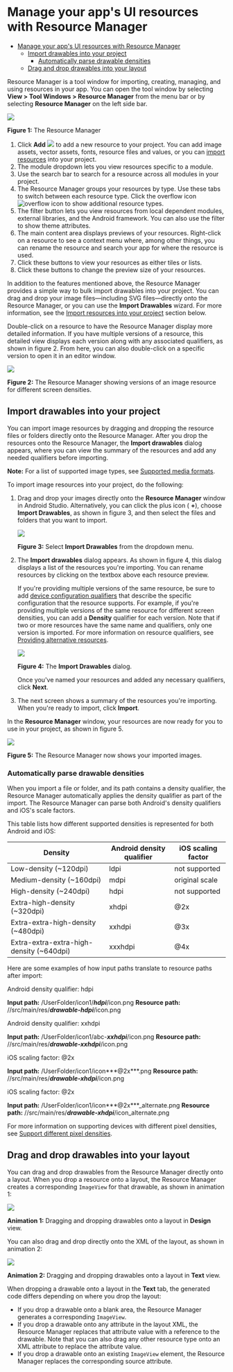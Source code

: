 # Manage your app's UI resources with Resource Manager

- [Manage your app's UI resources with Resource Manager](#manage-your-apps-ui-resources-with-resource-manager)
  - [Import drawables into your project](#import-drawables-into-your-project)
    - [Automatically parse drawable densities](#automatically-parse-drawable-densities)
  - [Drag and drop drawables into your layout](#drag-and-drop-drawables-into-your-layout)

Resource Manager is a tool window for importing, creating, managing, and using resources in your app. You can open the tool window by selecting **View > Tool Windows > Resource Manager** from the menu bar or by selecting **Resource Manager** on the left side bar.

![](https://developer.android.com/images/studio/write/resource-manager-2x.png)

**Figure 1:** The Resource Manager

1.  Click **Add** ![](https://developer.android.com/studio/images/buttons/ic_plus_dark.png) to add a new resource to your project. You can add image assets, vector assets, fonts, resource files and values, or you can [import resources](#import) into your project.
2.  The module dropdown lets you view resources specific to a module.
3.  Use the search bar to search for a resource across all modules in your project.
4.  The Resource Manager groups your resources by type. Use these tabs to switch between each resource type. Click the overflow icon ![overflow icon](https://developer.android.com/images/studio/write/overflow-icon-2x.png) to show additional resource types.
5.  The filter button lets you view resources from local dependent modules, external libraries, and the Android framework. You can also use the filter to show theme attributes.
6.  The main content area displays previews of your resources. Right\-click on a resource to see a context menu where, among other things, you can rename the resource and search your app for where the resource is used.
7.  Click these buttons to view your resources as either tiles or lists.
8.  Click these buttons to change the preview size of your resources.

In addition to the features mentioned above, the Resource Manager provides a simple way to bulk import drawables into your project. You can drag and drop your image files—including SVG files—directly onto the Resource Manager, or you can use the **Import Drawables** wizard. For more information, see the [Import resources into your project](#import) section below.

Double\-click on a resource to have the Resource Manager display more detailed information. If you have multiple versions of a resource, this detailed view displays each version along with any associated qualifiers, as shown in figure 2. From here, you can also double\-click on a specific version to open it in an editor window.

![](https://developer.android.com/images/studio/write/resource-manager-flowers-2x.png)

**Figure 2:** The Resource Manager showing versions of an image resource for different screen densities.

## Import drawables into your project

You can import image resources by dragging and dropping the resource files or folders directly onto the Resource Manager. After you drop the resources onto the Resource Manager, the **Import drawables** dialog appears, where you can view the summary of the resources and add any needed qualifiers before importing.

**Note:** For a list of supported image types, see [Supported media formats](https://developer.android.com/guide/topics/media/media-formats#image-formats).

To import image resources into your project, do the following:

1.  Drag and drop your images directly onto the **Resource Manager** window in Android Studio. Alternatively, you can click the plus icon ( **+**), choose **Import Drawables**, as shown in figure 3, and then select the files and folders that you want to import.

    ![](https://developer.android.com/images/studio/write/import-drawables-menu-2x.png)

    **Figure 3:** Select **Import Drawables** from the dropdown menu.

2.  The **Import drawables** dialog appears. As shown in figure 4, this dialog displays a list of the resources you're importing. You can rename resources by clicking on the textbox above each resource preview.

    If you're providing multiple versions of the same resource, be sure to add [device configuration qualifiers](#auto-parse-drawables) that describe the specific configuration that the resource supports. For example, if you're providing multiple versions of the same resource for different screen densities, you can add a **Density** qualifier for each version. Note that if two or more resources have the same name and qualifiers, only one version is imported. For more information on resource qualifiers, see [Providing alternative resources](https://developer.android.com/guide/topics/resources/providing-resources#AlternativeResources).

    ![](https://developer.android.com/images/studio/write/import-drawables-add-qualifiers-2x.png)

    **Figure 4:** The **Import Drawables** dialog.

    Once you've named your resources and added any necessary qualifiers, click **Next**.

3.  The next screen shows a summary of the resources you're importing. When you're ready to import, click **Import**.

In the **Resource Manager** window, your resources are now ready for you to use in your project, as shown in figure 5.

![](https://developer.android.com/images/studio/write/resource-manager-after-import-2x.png)

**Figure 5:** The Resource Manager now shows your imported images.

### Automatically parse drawable densities

When you import a file or folder, and its path contains a density qualifier, the Resource Manager automatically applies the density qualifier as part of the import. The Resource Manager can parse both Android's density qualifiers and iOS's scale factors.

This table lists how different supported densities is represented for both Android and iOS:

| Density | Android density qualifier | iOS scaling factor |
| --- | --- | --- |
| Low\-density (~120dpi) | ldpi | not supported |
| Medium\-density (~160dpi) | mdpi | original scale |
| High\-density (~240dpi) | hdpi | not supported |
| Extra\-high\-density (~320dpi) | xhdpi | @2x |
| Extra\-extra\-high\-density (~480dpi) | xxhdpi | @3x |
| Extra\-extra\-extra\-high\-density (~640dpi) | xxxhdpi | @4x |

Here are some examples of how input paths translate to resource paths after import:

Android density qualifier: hdpi

**Input path:** /UserFolder/icon1/***hdpi***/icon.png
**Resource path:** *<projectFolder>*/*<moduleFolder>*/src/main/res/***drawable\-hdpi***/icon.png

Android density qualifier: xxhdpi

**Input path:** /UserFolder/icon1/abc\-***xxhdpi***/icon.png
**Resource path:** *<projectFolder>*/*<moduleFolder>*/src/main/res/***drawable\-xxhdpi***/icon.png

iOS scaling factor: @2x

**Input path:** /UserFolder/icon1/icon***@2x***.png
**Resource path:** *<projectFolder>*/*<moduleFolder>*/src/main/res/***drawable\-xhdpi***/icon.png

iOS scaling factor: @2x

**Input path:** /UserFolder/icon1/icon***@2x***\_alternate.png
**Resource path:** *<projectFolder>*/*<moduleFolder>*/src/main/res/***drawable\-xhdpi***/icon\_alternate.png

For more information on supporting devices with different pixel densities, see [Support different pixel densities](https://developer.android.com/training/multiscreen/screendensities).

## Drag and drop drawables into your layout

You can drag and drop drawables from the Resource Manager directly onto a layout. When you drop a resource onto a layout, the Resource Manager creates a corresponding `ImageView` for that drawable, as shown in animation 1:

![](https://developer.android.com/images/studio/write/resource-manager-drag-and-drop-design.gif)

**Animation 1:** Dragging and dropping drawables onto a layout in **Design** view.

You can also drag and drop directly onto the XML of the layout, as shown in animation 2:

![](https://developer.android.com/images/studio/write/resource-manager-drag-and-drop-xml.gif)

**Animation 2:** Dragging and dropping drawables onto a layout in **Text** view.

When dropping a drawable onto a layout in the **Text** tab, the generated code differs depending on where you drop the layout:

*   If you drop a drawable onto a blank area, the Resource Manager generates a corresponding `ImageView`.
*   If you drop a drawable onto any attribute in the layout XML, the Resource Manager replaces that attribute value with a reference to the drawable. Note that you can also drag any other resource type onto an XML attribute to replace the attribute value.
*   If you drop a drawable onto an existing `ImageView` element, the Resource Manager replaces the corresponding source attribute.